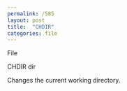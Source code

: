```yaml
---
permalink: /585
layout: post
title:  "CHDIR"
categories: file
---
```

File

CHDIR dir

Changes the current working directory.

